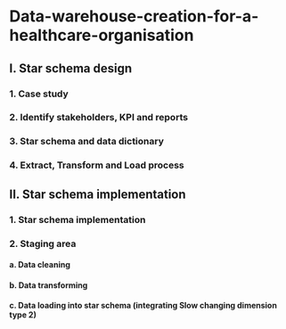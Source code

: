 # Data-warehouse-creation-for-a-healthcare-organisation
## I. Star schema design
### 1. Case study
### 2. Identify stakeholders, KPI and reports
### 3. Star schema and data dictionary
### 4. Extract, Transform and Load process
## II. Star schema implementation
### 1. Star schema implementation
### 2. Staging area
#### a. Data cleaning
#### b. Data transforming
#### c. Data loading into star schema (integrating Slow changing dimension type 2)

